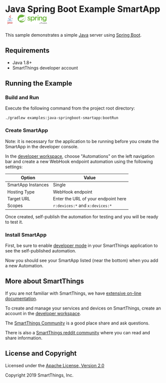 # Java Spring Boot Example SmartApp ![java-logo](../../docs/java-logo.png) ![spring-logo](../../docs/spring-logo.png)

This sample demonstrates a simple [Java](https://www.oracle.com/java/) server using
[Spring Boot](https://spring.io).

## Requirements

* Java 1.8+
* SmartThings developer account

## Running the Example

### Build and Run

Execute the following command from the project root directory:

```
./gradlew examples:java-springboot-smartapp:bootRun
```

### Create SmartApp

Note: it is necessary for the application to be running before you create the SmartApp
in the developer console.

In the [developer workspace](https://devworkspace.developer.samsung.com/smartthingsconsole/iotweb/site/index.html),
choose "Automations" on the left navigation bar and create a new WebHook endpoint automation using the following
settings:

| Option             | Value                               |
|--------------------|-------------------------------------|
| SmartApp Instances | Single                              |
| Hosting Type       | WebHook endpoint                    |
| Target URL         | Enter the URL of your endpoint here |
| Scopes             | `r:devices:*` and `x:devices:*`     |

Once created, self-publish the automation for testing and you will be ready to test it.

### Install SmartApp

First, be sure to enable
[developer mode](https://smartthings.developer.samsung.com/docs/guides/testing/developer-mode.html#Enable-Developer-Mode)
in your SmartThings application to see the self-published automation.

Now you should see your SmartApp listed (near the bottom) when you add a new Automation.

## More about SmartThings

If you are not familiar with SmartThings, we have
[extensive on-line documentation](https://smartthings.developer.samsung.com/develop/index.html).

To create and manage your services and devices on SmartThings, create an account in the
[developer workspace](https://devworkspace.developer.samsung.com/).

The [SmartThings Community](https://community.smartthings.com/c/developers/) is a good place share and
ask questions.

There is also a [SmartThings reddit community](https://www.reddit.com/r/SmartThings/) where you
can read and share information.

## License and Copyright

Licensed under the [Apache License, Version 2.0](https://www.apache.org/licenses/LICENSE-2.0)

Copyright 2019 SmartThings, Inc.
